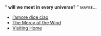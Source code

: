   " 𝐰𝐢𝐥𝐥 𝐰𝐞 𝐦𝐞𝐞𝐭 𝐢𝐧 𝐞𝐯𝐞𝐫𝐲 𝐮𝐧𝐢𝐯𝐞𝐫𝐬𝐞? "
  ᴍᴀʏʙᴇ...
- [l’amore dice ciao](https://youtu.be/M4mB_z39SD8?si=t7LNC0vkd1oLToi2)
- [The Mercy of the Wind](https://youtu.be/DX6QHjx_RYw?si=xNqCWsKVI2FZXJPF)
- [Visiting Home](https://youtu.be/ofA99CchGtM?si=Fgsx66eYJlt17FFw)
